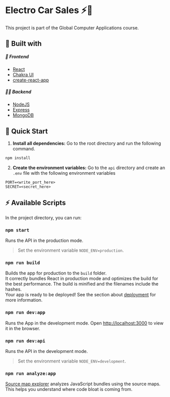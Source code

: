# Electro Car Sales ⚡💚
This project is part of the Global Computer Applications course.
## 📄 Built with
##### 🤳 Frontend
 -	<a href="https://es.reactjs.org/" target="_blank">React</a>
 - <a href="https://chakra-ui.com/" target="_blank">Chakra UI</a>
 - <a href="https://create-react-app.dev/" target="_blank">create-react-app</a>
##### 🐱‍👤 Backend
 -	<a href="https://nodejs.org/es/" target="_blank">NodeJS</a>
 - <a href="https://expressjs.com/https://expressjs.com/" target="_blank">Express</a>
 - <a href="https://www.mongodb.com/" target="_blank">MongoDB</a>
## 🚀 Quick Start
 1. **Install all dependencies:** Go to the root directory and run the following command.
```bash
npm install
```
 2. **Create the environment variables:** Go to the `api` directory and create an `.env` file with the following environment variables
```env
PORT=<write_port_here>
SECRET=<secret_here>
```
## ⚡ Available Scripts
In the project directory, you can run:

### `npm start`
Runs the API in the production mode. 

> Set the environment variable `NODE_ENV=production`.

### `npm run build`
Builds the app for production to the `build` folder.<br  />
It correctly bundles React in production mode and optimizes the build for the best performance.
The build is minified and the filenames include the hashes.<br  />
Your app is ready to be deployed!
See the section about <a href="https://facebook.github.io/create-react-app/docs/deployment" target="_blank">deployment</a> for more information.

### `npm run dev:app`
Runs the App in the development mode. 
Open <a href="http://localhost:3000" target="_blank">http://localhost:3000</a> to view it in the browser.

### `npm run dev:api`
Runs the API in the development mode. 

> Set the environment variable `NODE_ENV=development`.
> 
### `npm run analyze:app`
<a href="https://www.npmjs.com/package/source-map-explorer" target="_blank">Source map explorer</a> analyzes JavaScript bundles using the source maps. This helps you understand where code bloat is coming from.
